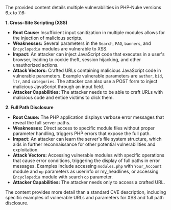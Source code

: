 The provided content details multiple vulnerabilities in PHP-Nuke versions 6.x to 7.6:

**1. Cross-Site Scripting (XSS)**

*   **Root Cause:** Insufficient input sanitization in multiple modules allows for the injection of malicious scripts.
*   **Weaknesses:** Several parameters in the `Search`, `FAQ`, `banners`, and `Encyclopedia` modules are vulnerable to XSS.
*   **Impact:** An attacker can inject JavaScript code that executes in a user's browser, leading to cookie theft, session hijacking, and other unauthorized actions.
*   **Attack Vectors:** Crafted URLs containing malicious JavaScript code in vulnerable parameters. Example vulnerable parameters are `author`, `bid`, `ltr`, and `categories`. The attacker can also use a POST form to inject malicious JavaScript through an input field.
*   **Attacker Capabilities:** The attacker needs to be able to craft URLs with malicious code and entice victims to click them.

**2. Full Path Disclosure**

*   **Root Cause:** The PHP application displays verbose error messages that reveal the full server paths.
*  **Weaknesses:** Direct access to specific module files without proper parameter handling, triggers PHP errors that expose the full path.
*   **Impact:** An attacker can learn the server's file system structure, which aids in further reconnaissance for other potential vulnerabilities and exploitation.
*   **Attack Vectors:** Accessing vulnerable modules with specific operations that cause error conditions, triggering the display of full paths in error messages. Examples include accessing `modules.php` with `Your_Account` module and `op` parameters as userinfo or my_headlines, or accessing `Encyclopedia` module with search `op` parameter.
*   **Attacker Capabilities:** The attacker needs only to access a crafted URL.

The content provides more detail than a standard CVE description, including specific examples of vulnerable URLs and parameters for XSS and full path disclosure.